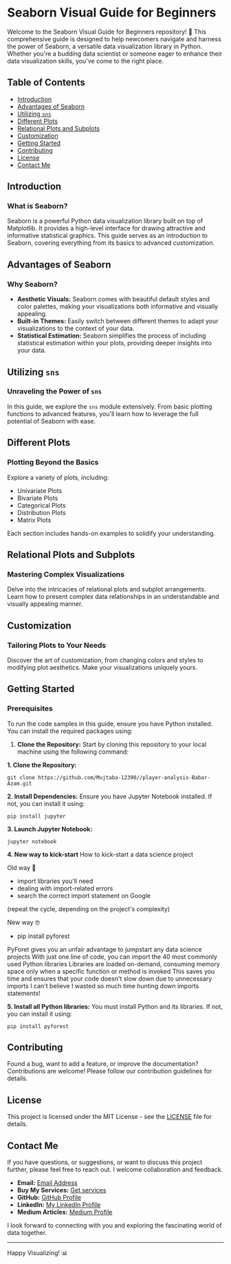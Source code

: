 # Seaborn Visual Guide for Beginners

Welcome to the Seaborn Visual Guide for Beginners repository! 🚀 This comprehensive guide is designed to help newcomers navigate and harness the power of Seaborn, a versatile data visualization library in Python. Whether you're a budding data scientist or someone eager to enhance their data visualization skills, you've come to the right place.

## Table of Contents

- [Introduction](#introduction)
- [Advantages of Seaborn](#advantages-of-seaborn)
- [Utilizing `sns`](#utilizing-sns)
- [Different Plots](#different-plots)
- [Relational Plots and Subplots](#relational-plots-and-subplots)
- [Customization](#customization)
- [Getting Started](#getting-started)
- [Contributing](#contributing)
- [License](#license)
- [Contact Me](#contact-me)

## Introduction

### What is Seaborn?

Seaborn is a powerful Python data visualization library built on top of Matplotlib. It provides a high-level interface for drawing attractive and informative statistical graphics. This guide serves as an introduction to Seaborn, covering everything from its basics to advanced customization.

## Advantages of Seaborn

### Why Seaborn?

- **Aesthetic Visuals:** Seaborn comes with beautiful default styles and color palettes, making your visualizations both informative and visually appealing.
- **Built-in Themes:** Easily switch between different themes to adapt your visualizations to the context of your data.
- **Statistical Estimation:** Seaborn simplifies the process of including statistical estimation within your plots, providing deeper insights into your data.

## Utilizing `sns`

### Unraveling the Power of `sns`

In this guide, we explore the `sns` module extensively. From basic plotting functions to advanced features, you'll learn how to leverage the full potential of Seaborn with ease.

## Different Plots

### Plotting Beyond the Basics

Explore a variety of plots, including:
- Univariate Plots
- Bivariate Plots
- Categorical Plots
- Distribution Plots
- Matrix Plots

Each section includes hands-on examples to solidify your understanding.

## Relational Plots and Subplots

### Mastering Complex Visualizations

Delve into the intricacies of relational plots and subplot arrangements. Learn how to present complex data relationships in an understandable and visually appealing manner.

## Customization

### Tailoring Plots to Your Needs

Discover the art of customization, from changing colors and styles to modifying plot aesthetics. Make your visualizations uniquely yours.

## Getting Started

### Prerequisites

To run the code samples in this guide, ensure you have Python installed. You can install the required packages using:

1. **Clone the Repository:** Start by cloning this repository to your local machine using the following command:

**1. Clone the Repository:**
```
git clone https://github.com/Mujtaba-12390//player-analysis-Babar-Azam.git
```
**2. Install Dependencies:**
Ensure you have Jupyter Notebook installed. If not, you can install it using:
```
pip install jupyter
```
**3. Launch Jupyter Notebook:**
```
jupyter notebook
```
**4. New way to kick-start**
How to kick-start a data science project

Old way 🥴
- import libraries you'll need
- dealing with import-related errors
- search the correct import statement on Google

(repeat the cycle, depending on the project's complexity)

New way 🤓
- pip install pyforest

PyForet gives you an unfair advantage to jumpstart any data science projects
With just one line of code, you can import the 40 most commonly used Python libraries
Libraries are loaded on-demand, consuming memory space only when a specific function or method is invoked
This saves you time and ensures that your code doesn't slow down due to unnecessary imports
I can't believe I wasted so much time hunting down imports statements!

**5. Install all Python libraries:**
You must install Python and its libraries. If not, you can install it using:
```
pip install pyforest

```

## Contributing
Found a bug, want to add a feature, or improve the documentation? Contributions are welcome! Please follow our contribution guidelines for details.

## License

This project is licensed under the MIT License - see the [LICENSE](https://github.com/Mujtaba-12390/seaborn-visual-guide-beginner/blob/main/LICENSE) file for details.

## Contact Me

If you have questions, or suggestions, or want to discuss this project further, please feel free to reach out. I welcome collaboration and feedback.

- **Email:** [Email Address](mailto:technicalmujtabaraza@gmail.com)
- **Buy My Services:** [Get services](https://www.fiverr.com/mujtaba_datapro)
- **GitHub:** [GitHub Profile](https://github.com/Mujtaba-12390/)
- **LinkedIn:** [My LinkedIn Profile](https://www.linkedin.com/in/muhammad-mujtaba-raza/)
- **Medium Articles:** [Medium Profile](https://medium.com/@mujtabaraza09321)
  
I look forward to connecting with you and exploring the fascinating world of data together.

---
Happy Visualizing! 📊

